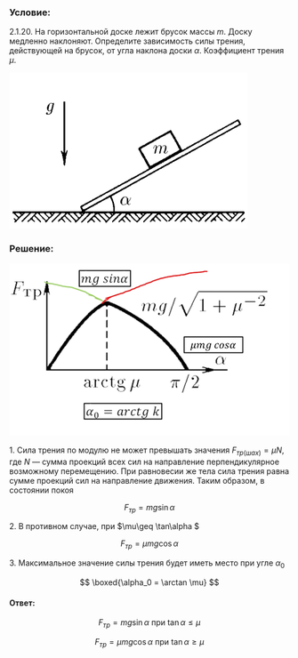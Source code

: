 ###  Условие:

$2.1.20.$ На горизонтальной доске лежит брусок массы $m$. Доску медленно наклоняют. Определите зависимость силы трения, действующей на брусок, от угла наклона доски $\alpha$. Коэффициент трения $\mu$.

![ К задаче 2.1.20 |429x281, 42%](../../img/2.1.20/statement.png)

###  Решение:

![ Зависимость силы трения от угла наклона доски |994x612, 59%](../../img/2.1.20/sol.png)

1\. Сила трения по модулю не может превышать значения $F_{тр(шах)} = \mu N$, где $N$ — сумма проекций всех сил на направление перпендикулярное возможному перемещению. При равновесии же тела сила трения равна сумме проекций сил на направление движения. Таким образом, в состоянии покоя

$$
F_{тр} = mg \sin\alpha
$$

2\. В противном случае, при $\mu\geq \tan\alpha $

$$
F_{тр} = \mu mg \cos\alpha
$$

3\. Максимальное значение силы трения будет иметь место при угле $\alpha_0$

$$
\boxed{\alpha_0 = \arctan \mu}
$$

#### Ответ:

$$
F_{тр} = mg \sin\alpha\text{ при }\tan\alpha\leq \mu
$$

$$
F_{тр} = \mu mg \cos\alpha\text{ при }\tan\alpha\geq \mu
$$